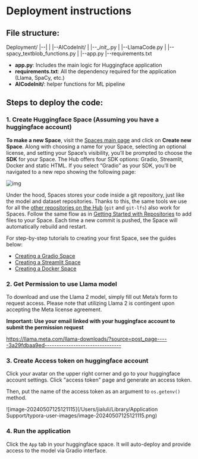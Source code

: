 # Deployment instructions

## File structure:

Deployment/
|--|
|  |--AICodeInit/
|     |--\__init__.py
|     |--LlamaCode.py
|     |--spacy_textblob_functions.py
|
|--app.py
|--requirements.txt

* **app.py**: Includes the main logic for Huggingface application
* **requirements.txt**: All the dependency required for the application (Llama, SpaCy, etc.)
* **AICodeInit/**: helper functions for ML pipeline

## Steps to deploy the code:

### 1. Create Huggingface Space (Assuming you have a huggingface account)

**To make a new Space**, visit the [Spaces main page](https://huggingface.co/spaces) and click on **Create new Space**. Along with choosing a name for your Space, selecting an optional license, and setting your Space’s visibility, you’ll be prompted to choose the **SDK** for your Space. The Hub offers four SDK options: Gradio, Streamlit, Docker and static HTML. If you select “Gradio” as your SDK, you’ll be navigated to a new repo showing the following page:

![img](https://huggingface.co/datasets/huggingface/documentation-images/resolve/main/hub/spaces-blank-space.png)

Under the hood, Spaces stores your code inside a git repository, just like the model and dataset repositories. Thanks to this, the same tools we use for all the [other repositories on the Hub](https://huggingface.co/docs/hub/en/repositories) (`git` and `git-lfs`) also work for Spaces. Follow the same flow as in [Getting Started with Repositories](https://huggingface.co/docs/hub/en/repositories-getting-started) to add files to your Space. Each time a new commit is pushed, the Space will automatically rebuild and restart.

For step-by-step tutorials to creating your first Space, see the guides below:

- [Creating a Gradio Space](https://huggingface.co/docs/hub/en/spaces-sdks-gradio)
- [Creating a Streamlit Space](https://huggingface.co/docs/hub/en/spaces-sdks-streamlit)
- [Creating a Docker Space](https://huggingface.co/docs/hub/en/spaces-sdks-docker-first-demo)

### 2. Get Permission to use Llama model

To download and use the Llama 2 model, simply fill out Meta’s form to request access. Please note that utilizing Llama 2 is contingent upon accepting the Meta license agreement. 

**Important: Use your email linked with your huggingface account to submit the permission request**

https://llama.meta.com/llama-downloads/?source=post_page-----3a29fdbaa9ed--------------------------------

### 3. Create Access token on huggingface account

Click your avatar on the upper right corner and go to your huggingface account settings. Click "access token" page and generate an access token. 

Then, put the name of the access token as an argument to `os.getenv()` method.

![image-20240507125121115](/Users/jialuli/Library/Application Support/typora-user-images/image-20240507125121115.png)

### 4. Run the application

Click the `App` tab in your huggingface space. It will auto-deploy and provide access to the model via Gradio interface.
